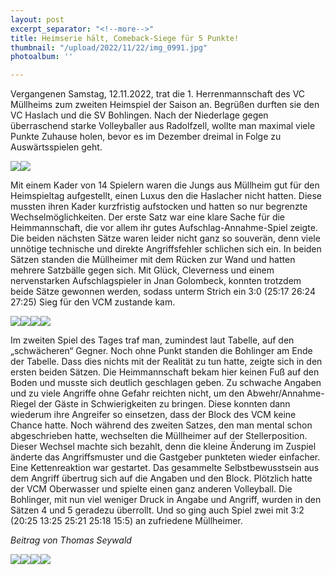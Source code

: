 ```yaml
---
layout: post
excerpt_separator: "<!--more-->"
title: Heimserie hält, Comeback-Siege für 5 Punkte!
thumbnail: "/upload/2022/11/22/img_0991.jpg"
photoalbum: ''

---
```

Vergangenen Samstag, 12.11.2022, trat die 1. Herrenmannschaft des VC Müllheims zum zweiten Heimspiel der Saison an. Begrüßen durften sie den VC Haslach und die SV Bohlingen. Nach der Niederlage gegen überraschend starke Volleyballer aus Radolfzell, wollte man maximal viele Punkte Zuhause holen, bevor es im Dezember dreimal in Folge zu Auswärtsspielen geht.

![](/upload/2022/11/22/img_1002.jpg)![](/upload/2022/11/22/img_1014.jpg)

Mit einem Kader von 14 Spielern waren die Jungs aus Müllheim gut für den Heimspieltag aufgestellt, einen Luxus den die Haslacher nicht hatten. Diese mussten ihren Kader kurzfristig aufstocken und hatten so nur begrenzte Wechselmöglichkeiten. Der erste Satz war eine klare Sache für die Heimmannschaft, die vor allem ihr gutes Aufschlag-Annahme-Spiel zeigte. Die beiden nächsten Sätze waren leider nicht ganz so souverän, denn viele unnötige technische und direkte Angriffsfehler schlichen sich ein. In beiden Sätzen standen die Müllheimer mit dem Rücken zur Wand und hatten mehrere Satzbälle gegen sich. Mit Glück, Cleverness und einem nervenstarken Aufschlagspieler in Jnan Golombeck, konnten trotzdem beide Sätze gewonnen werden, sodass unterm Strich ein 3:0 (25:17 26:24 27:25) Sieg für den VCM zustande kam.

![](/upload/2022/11/22/img_1076.jpg)![](/upload/2022/11/22/img_1202.jpg)![](/upload/2022/11/22/img_1204.jpg)![](/upload/2022/11/22/img_1279.jpg)

Im zweiten Spiel des Tages traf man, zumindest laut Tabelle, auf den „schwächeren“ Gegner. Noch ohne Punkt standen die Bohlinger am Ende der Tabelle. Dass dies nichts mit der Realität zu tun hatte, zeigte sich in den ersten beiden Sätzen. Die Heimmannschaft bekam hier keinen Fuß auf den Boden und musste sich deutlich geschlagen geben. Zu schwache Angaben und zu viele Angriffe ohne Gefahr reichten nicht, um den Abwehr/Annahme-Riegel der Gäste in Schwierigkeiten zu bringen. Diese konnten dann wiederum ihre Angreifer so einsetzen, dass der Block des VCM keine Chance hatte. Noch während des zweiten Satzes, den man mental schon abgeschrieben hatte, wechselten die Müllheimer auf der Stellerposition. Dieser Wechsel machte sich bezahlt, denn die kleine Änderung im Zuspiel änderte das Angriffsmuster und die Gastgeber punkteten wieder einfacher. Eine Kettenreaktion war gestartet. Das gesammelte Selbstbewusstsein aus dem Angriff übertrug sich auf die Angaben und den Block. Plötzlich hatte der VCM Oberwasser und spielte einen ganz anderen Volleyball. Die Bohlinger, mit nun viel weniger Druck in Angabe und Angriff, wurden in den Sätzen 4 und 5 geradezu überrollt. Und so ging auch Spiel zwei mit 3:2 (20:25 13:25 25:21 25:18 15:5) an zufriedene Müllheimer.

_Beitrag von Thomas Seywald_

![](/upload/2022/11/22/img_1317.jpg)![](/upload/2022/11/22/img_1387.jpg)![](/upload/2022/11/22/img_1418.jpg)![](/upload/2022/11/22/img_1155.jpg)